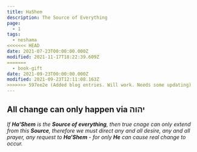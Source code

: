 ```yaml
---
title: HaShem
description: The Source of Everything
page:
  - 1
tags:
  - neshama
<<<<<<< HEAD
date: 2021-07-23T00:00:00.000Z
modified: 2021-11-17T18:22:39.609Z
=======
  - book-gift
date: 2021-09-23T00:00:00.000Z
modified: 2021-09-23T12:11:08.163Z
>>>>>>> 597ee2e (Added blog entries. Will work. Needs some updating)
---
```


## All change can only happen via יהוה

_If **Ha'Shem** is the **Source of everything**, then true cnage can only extend from this **Source**, therefore we must direct any and all desire, any and all prayer, any request to **Ha'Shem** - for only **He** can cause real change to occur._
